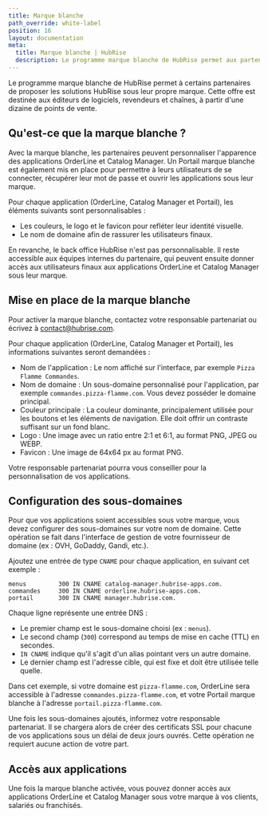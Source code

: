 ```yaml
---
title: Marque blanche
path_override: white-label
position: 16
layout: documentation
meta:
  title: Marque blanche | HubRise
  description: Le programme marque blanche de HubRise permet aux partenaires de proposer les solutions HubRise sous leur propre marque.
---
```


Le programme marque blanche de HubRise permet à certains partenaires de proposer les solutions HubRise sous leur propre marque. Cette offre est destinée aux éditeurs de logiciels, revendeurs et chaînes, à partir d'une dizaine de points de vente.

## Qu'est-ce que la marque blanche ?

Avec la marque blanche, les partenaires peuvent personnaliser l'apparence des applications OrderLine et Catalog Manager. Un Portail marque blanche est également mis en place pour permettre à leurs utilisateurs de se connecter, récupérer leur mot de passe et ouvrir les applications sous leur marque.

Pour chaque application (OrderLine, Catalog Manager et Portail), les éléments suivants sont personnalisables :

- Les couleurs, le logo et le favicon pour refléter leur identité visuelle.
- Le nom de domaine afin de rassurer les utilisateurs finaux.

En revanche, le back office HubRise n'est pas personnalisable. Il reste accessible aux équipes internes du partenaire, qui peuvent ensuite donner accès aux utilisateurs finaux aux applications OrderLine et Catalog Manager sous leur marque.

## Mise en place de la marque blanche

Pour activer la marque blanche, contactez votre responsable partenariat ou écrivez à contact@hubrise.com.

Pour chaque application (OrderLine, Catalog Manager et Portail), les informations suivantes seront demandées :

- Nom de l'application : Le nom affiché sur l'interface, par exemple `Pizza Flamme Commandes`.
- Nom de domaine : Un sous-domaine personnalisé pour l'application, par exemple `commandes.pizza-flamme.com`. Vous devez posséder le domaine principal.
- Couleur principale : La couleur dominante, principalement utilisée pour les boutons et les éléments de navigation. Elle doit offrir un contraste suffisant sur un fond blanc.
- Logo : Une image avec un ratio entre 2:1 et 6:1, au format PNG, JPEG ou WEBP.
- Favicon : Une image de 64x64 px au format PNG.

Votre responsable partenariat pourra vous conseiller pour la personnalisation de vos applications.

## Configuration des sous-domaines

Pour que vos applications soient accessibles sous votre marque, vous devez configurer des sous-domaines sur votre nom de domaine. Cette opération se fait dans l'interface de gestion de votre fournisseur de domaine (ex : OVH, GoDaddy, Gandi, etc.).

Ajoutez une entrée de type `CNAME` pour chaque application, en suivant cet exemple :

```
menus         300 IN CNAME catalog-manager.hubrise-apps.com.
commandes     300 IN CNAME orderline.hubrise-apps.com.
portail       300 IN CNAME manager.hubrise.com.         
```

Chaque ligne représente une entrée DNS :

- Le premier champ est le sous-domaine choisi (ex : `menus`).
- Le second champ (`300`) correspond au temps de mise en cache (TTL) en secondes.
- `IN CNAME` indique qu'il s'agit d'un alias pointant vers un autre domaine.
- Le dernier champ est l'adresse cible, qui est fixe et doit être utilisée telle quelle.

Dans cet exemple, si votre domaine est `pizza-flamme.com`, OrderLine sera accessible à l'adresse `commandes.pizza-flamme.com`, et votre Portail marque blanche à l'adresse `portail.pizza-flamme.com`.

Une fois les sous-domaines ajoutés, informez votre responsable partenariat. Il se chargera alors de créer des certificats SSL pour chacune de vos applications sous un délai de deux jours ouvrés. Cette opération ne requiert aucune action de votre part.

## Accès aux applications

Une fois la marque blanche activée, vous pouvez donner accès aux applications OrderLine et Catalog Manager sous votre marque à vos clients, salariés ou franchisés.
